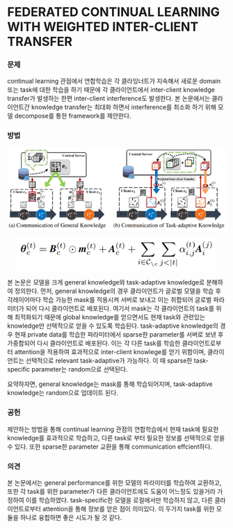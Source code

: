 # FEDERATED CONTINUAL LEARNING WITH WEIGHTED INTER-CLIENT TRANSFER

### 문제

continual learning 관점에서 연합학습은 각 클라잉너트가 지속해서 새로운 domain 또는 task에 대한 학습을 하기 때문에
각 클라이언트에서 inter-client knowledge transfer가 발생하는 한편 inter-client interference도 발생한다.
본 논문에서는 클라이언트간  knowledge transfer는 최대화 하면서 interference를 최소화 하기 위해
모델 decompose를 통한 framework를 제안한다. 

### 방법

<p align="center"><img src="../resource/yoon2021federated_1.PNG"></p>

<p align="center"><img src="../resource/yoon2021federated_2.PNG"></p>

본 논문은 모델을 크게 general knowledge와 task-adaptive knowledge로 분해하여 정의한다.
먼저, general knowledge의 경우 클라이언트가 글로벌 모델을 학습 후 각레이어마다 학습 가능한 mask를 적용시켜 서버로 보내고
이는 취합되어 글로벌 파라미터가 되어 다시 클라이언트로 배포된다. 여기서 mask는 각 클라이언트의 task를 위해 최적화되기 때문에
global knowledge를 얻으면서도 현재 task와 관련있는 knowledge만 선택적으로 얻을 수 있도록 학습된다.
task-adaptive knowledge의 경우 현재 private data를 학습한 파라미터에서 sparse한 parameter를 서버로 보낸 후 가중합되어 다시
클라이언트로 배포된다. 이는 각 다른 task를 학습한 클라이언트로부터 attention을 적용하여 효과적으로 inter-client knowlege를 얻기
위함이며, 클라이언트는 선택적으로 relevant task-adaptive가 가능하다. 이 때 sparse한 task-specific parameter는 random으로 선택된다.

요약하자면, general knowledge는 mask를 통해 학습되어지며, task-adaptive knowledge는 random으로 업데이트 된다.

### 공헌

제안하는 방법을 통해 continual learning 관점의 연합학습에서 현재 task에 필요한 knowledge를 효과적으로 학습하고,
다른 task로 부터 필요한 정보를 선택적으로 얻을 수 있다. 또한 sparse한 parameter 교환을 통해 communication effcient하다.

### 의견

본 논문에서는 general performance를 위한 모델의 파라미터를 학습하여 교환하고, 또한 각 task를 위한 parameter가 
다른 클라이언트에도 도움이 어느정도 있을거라 가정하여 이를 학습하였다.
task-specific한 모델을 로컬에서만 학습하지 않고, 다른 클라이언트로부터 attention을 통해 정보를 얻은 점이 의미있다.
이 두가지 task를 위한 모듈을 하나로 융합하면 좋은 시도가 될 것 같다.
